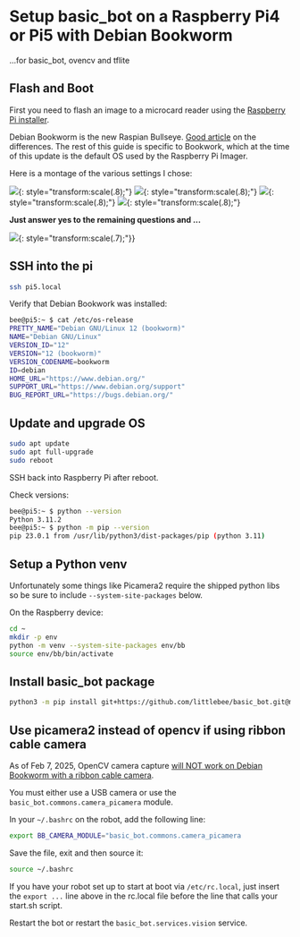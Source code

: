 
# Setup basic_bot on a Raspberry Pi4 or Pi5 with Debian Bookworm

...for basic_bot, ovencv and tflite

## Flash and Boot

First you need to flash an image to a microcard reader using the [Raspberry Pi installer](https://www.raspberrypi.com/software/).

Debian Bookworm is the new Raspian Bullseye.  [Good article](https://www.raspberrypi.com/news/bookworm-the-new-version-of-raspberry-pi-os/) on the differences. The rest of this guide is specific to Bookwork, which at the time of this update is the default OS used by the Raspberry Pi Imager.


Here is a montage of the various settings I chose:

![](images/pi5-setup/pi5%20setup%20screen%201.jpg){: style="transform:scale(.8);"}
![](images/pi5-setup/pi5%20setup%20screen%202.jpg){: style="transform:scale(.8);"}
![](images/pi5-setup/pi5%20setup%20screen%203.jpg){: style="transform:scale(.8);"}
![](images/pi5-setup/pi5%20setup%20screen%204.jpg){: style="transform:scale(.8);"}

__Just answer yes to the remaining questions and ...__

![](images/pi5-setup/goodtogo.jpg){: style="transform:scale(.7);"}}

## SSH into the pi

```sh
ssh pi5.local
```

Verify that Debian Bookwork was installed:
```sh
bee@pi5:~ $ cat /etc/os-release
PRETTY_NAME="Debian GNU/Linux 12 (bookworm)"
NAME="Debian GNU/Linux"
VERSION_ID="12"
VERSION="12 (bookworm)"
VERSION_CODENAME=bookworm
ID=debian
HOME_URL="https://www.debian.org/"
SUPPORT_URL="https://www.debian.org/support"
BUG_REPORT_URL="https://bugs.debian.org/"
```


## Update and upgrade OS


```sh
sudo apt update
sudo apt full-upgrade
sudo reboot
```
SSH back into Raspberry Pi after reboot.

Check versions:
```sh
bee@pi5:~ $ python --version
Python 3.11.2
bee@pi5:~ $ python -m pip --version
pip 23.0.1 from /usr/lib/python3/dist-packages/pip (python 3.11)
```

## Setup a Python venv

Unfortunately some things like Picamera2 require the shipped
python libs so be sure to include `--system-site-packages` below.

On the Raspberry device:
```sh
cd ~
mkdir -p env
python -m venv --system-site-packages env/bb
source env/bb/bin/activate
```

## Install basic_bot package

```sh
python3 -m pip install git+https://github.com/littlebee/basic_bot.git@main
```

## Use picamera2 instead of opencv if using ribbon cable camera

As of Feb 7, 2025, OpenCV camera capture [will NOT work on Debian Bookworm
with a ribbon cable camera](https://github.com/opencv/opencv/issues/21653).

You must either use a USB camera or use the `basic_bot.commons.camera_picamera`
module.

In your `~/.bashrc` on the robot, add the following line:
```sh
export BB_CAMERA_MODULE="basic_bot.commons.camera_picamera
```
Save the file, exit and then source it:
```sh
source ~/.bashrc
```

If you have your robot set up to start at boot via `/etc/rc.local`,
just insert the `export ...` line above in the rc.local file before
the line that calls your start.sh script.

Restart the bot or restart the `basic_bot.services.vision` service.

